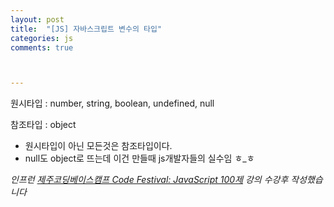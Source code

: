 ```yaml
---
layout: post
title:  "[JS] 자바스크립트 변수의 타입"
categories: js
comments: true



---
```






원시타입 : number, string, boolean, undefined, null

참조타입 : object



* 원시타입이 아닌 모든것은 참조타입이다.
* null도 object로 뜨는데 이건 만들때 js개발자들의 실수임 ㅎ_ㅎ





*인프런 [제주코딩베이스캠프 Code Festival: JavaScript 100제]([https://www.inflearn.com/course/%EC%A0%9C%EC%A3%BC%EC%BD%94%EB%94%A9-%EC%9E%90%EB%B0%94%EC%8A%A4%ED%81%AC%EB%A6%BD%ED%8A%B8-100%EC%A0%9C/dashboard](https://www.inflearn.com/course/제주코딩-자바스크립트-100제/dashboard)) 강의 수강후 작성했습니다*

